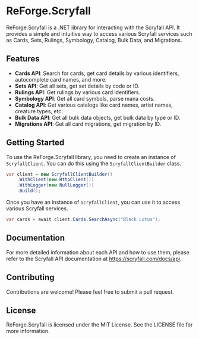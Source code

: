 # ReForge.Scryfall

ReForge.Scryfall is a .NET library for interacting with the Scryfall API. It provides a simple and intuitive way to access various Scryfall services such as Cards, Sets, Rulings, Symbology, Catalog, Bulk Data, and Migrations.

## Features

- **Cards API**: Search for cards, get card details by various identifiers, autocomplete card names, and more.
- **Sets API**: Get all sets, get set details by code or ID.
- **Rulings API**: Get rulings by various card identifiers.
- **Symbology API**: Get all card symbols, parse mana costs.
- **Catalog API**: Get various catalogs like card names, artist names, creature types, etc.
- **Bulk Data API**: Get all bulk data objects, get bulk data by type or ID.
- **Migrations API**: Get all card migrations, get migration by ID.

## Getting Started

To use the ReForge.Scryfall library, you need to create an instance of `ScryfallClient`. You can do this using the `ScryfallClientBuilder` class.

```csharp
var client = new ScryfallClientBuilder()
    .WithClient(new HttpClient())
    .WithLogger(new NullLogger())
    .Build();
```

Once you have an instance of `ScryfallClient`, you can use it to access various Scryfall services.

```csharp
var cards = await client.Cards.SearchAsync("Black Lotus");
```

## Documentation

For more detailed information about each API and how to use them, please refer to the Scryfall API documentation at https://scryfall.com/docs/api.

## Contributing

Contributions are welcome! Please feel free to submit a pull request.

## License

ReForge.Scryfall is licensed under the MIT License. See the LICENSE file for more information.